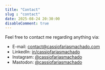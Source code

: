 ```yaml
---
title: "Contact"
slug : "contact"
date: 2025-08-24 20:30:00
disableComment: true
---
```


Feel free to contact me regarding anything via:

- E-mail: [contact@cassiofariasmachado.com](mailto:contact@cassiofariasmachado.com)
- LinkedIn: [in/cassiofariasmachado](https://www.linkedin.com/in/cassiofariasmachado)
- Instagram: [@cassiofariasmachado](https://instagram.com/cassiofariasmachado)
- Mastodon: [@cassiofariasmachado](https://mastodon.social/@cassiofariasmachado)
